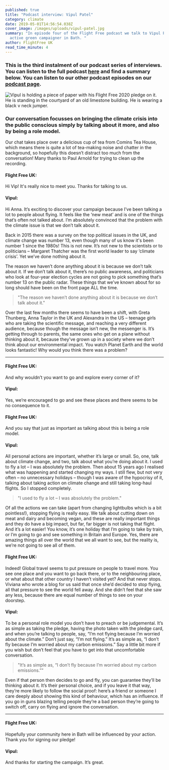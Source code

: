 ```yaml
---
published: true
title: "Podcast interview: Vipul Patel"
category: climate
date: 2019-05-01T14:56:54.038Z
cover_image: /images/uploads/vipul-patel.jpg
summary: "In episode four of the Flight Free podcast we talk to Vipul Patel, an
  active green campaigner in Bath. "
author: FlightFree UK
read_time_minute: 4
---
```

### This is the third instalment of our podcast series of interviews. You can listen to the full podcas[](https://www.flightfree.co.uk/podcast/episode/c2c15969/vipul-patel)t [here](https://soundcloud.com/info-728724237/vipul-patel) and find a summary below. You can listen to our other podcast episodes on our [podcast page](https://flightfree.co.uk/podcast/). 

![Vipul is holding a piece of paper with his Flight Free 2020 pledge on it. He is standing in the courtyard of an old limestone building. He is wearing a black v neck jumper. ](/images/uploads/vipul-patel.jpg "Vipul holding his Flight Free 2020 pledge")

### Our conversation focusses on bringing the climate crisis into the public conscious simply by talking about it more, and also by being a role model.

 Our chat takes place over a delicious cup of tea from Comins Tea House, which means there is quite a lot of tea-making noise and chatter in the background, so hopefully this doesn’t distract too much from the conversation! Many thanks to Paul Arnold for trying to clean up the recording.

#### **Flight Free UK:** 

Hi Vip! It's really nice to meet you. Thanks for talking to us.

#### **Vipul:** 

Hi Anna. It’s exciting to discover your campaign because I’ve been talking a lot to people about flying. It feels like the ‘new meat’ and is one of the things that’s often not talked about. I’m absolutely convinced that the problem with the climate issue is that we don’t talk about it. 

Back in 2015 there was a survey on the top political issues in the UK, and climate change was number 13, even though many of us know it's been number 1 since the 1980s! This is not new. It’s not new to the scientists or to politicians – Margaret Thatcher was the first world leader to say ‘climate crisis’. Yet we’ve done nothing about it.

The reason we haven’t done anything about it is because we don’t talk about it. If we don’t talk about it, there’s no public awareness, and politicians who look at four-year election cycles are not going to pick something that’s number 13 on the public radar. These things that we’ve known about for so long should have been on the front page ALL the time.

> "The reason we haven’t done anything about it is because we don’t talk about it."

Over the last few months there seems to have been a shift, with Greta Thunberg, Anna Taylor in the UK and Alexandra in the US – teenage girls who are taking the scientific message, and reaching a very different audience, because though the message isn’t new, the messenger is. It’s getting through to parents, the same ones who get on a plane without thinking about it, because they’ve grown up in a society where we don’t think about our environmental impact. You watch Planet Earth and the world looks fantastic! Why would you think there was a problem? 

- - -

#### Flight Free UK:

And why wouldn’t you want to go and explore every corner of it? 

#### **Vipul:** 

Yes, we’re encouraged to go and see these places and there seems to be no consequence to it.

#### **Flight Free UK:** 

And you say that just as important as talking about this is being a role model.

#### **Vipul:** 

All personal actions are important, whether it’s large or small. So, one, talk about climate change, and two, talk about what you’re doing about it. I used to fly a lot – I was absolutely the problem. Then about 15 years ago I realised what was happening and started changing my ways. I still flew, but not very often – no unnecessary holidays – though I was aware of the hypocrisy of it, talking about taking action on climate change and still taking long-haul flights. So I stopped completely. 

> "I used to fly a lot – I was absolutely the problem."

Of all the actions we can take (apart from changing lightbulbs which is a bit pointless!), stopping flying is really easy. We talk about cutting down on meat and dairy and becoming vegan, and these are really important things and they do have a big impact, but far, far bigger is not taking that flight. And it’s a lot easier! You know, it’s one holiday that I’m going to take by train, or I’m going to go and see something in Britain and Europe. Yes, there are amazing things all over the world that we all want to see, but the reality is, we’re not going to see all of them.

#### **Flight Free UK:**

 Indeed! Global travel seems to put pressure on people to travel more. You see one place and you want to go back there, or to the neighbouring place, or what about that other country I haven’t visited yet? And that never stops. Viviana who wrote a blog for us said that once she’d decided to stop flying, all that pressure to see the world fell away. And she didn’t feel that she saw any less, because there are equal number of things to see on your doorstep.

#### **Vipul:** 

To be a personal role model you don’t have to preach or be judgemental. It’s as simple as taking the pledge, having the photo taken with the pledge card, and when you’re talking to people, say, “I’m not flying because I’m worried about the climate.” Don’t just say, “I’m not flying.” It’s as simple as, “I don’t fly because I’m worried about my carbon emissions.” Say a little bit more if you wish but don’t feel that you have to get into that uncomfortable conversation. 

> "It’s as simple as, “I don’t fly because I’m worried about my carbon emissions.”"

Even if that person then decides to go and fly, you can guarantee they’ll be thinking about it. It’s their personal choice, and if you leave it that way, they’re more likely to follow the social proof: here’s a friend or someone I care deeply about showing this kind of behaviour, which has an influence. If you go in guns blazing telling people they’re a bad person they’re going to switch off, carry on flying and ignore the conversation.

- - -

#### **Flight Free UK:** 

Hopefully your community here in Bath will be influenced by your action. Thank you for signing our pledge!

#### **Vipul:** 

And thanks for starting the campaign. It’s great.